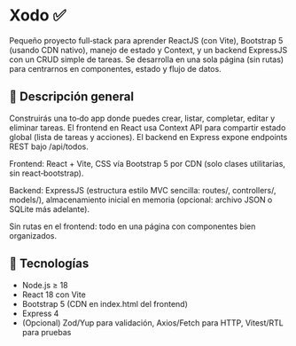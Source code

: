 # Xodo ✅

Pequeño proyecto full‑stack para aprender ReactJS (con Vite), Bootstrap 5 (usando CDN nativo), manejo de estado y Context, y un backend ExpressJS con un CRUD simple de tareas. Se desarrolla en una sola página (sin rutas) para centrarnos en componentes, estado y flujo de datos.

## 🚀 Descripción general

Construirás una to‑do app donde puedes crear, listar, completar, editar y eliminar tareas. El frontend en React usa Context API para compartir estado global (lista de tareas y acciones). El backend en Express expone endpoints REST bajo /api/todos.

Frontend: React + Vite, CSS vía Bootstrap 5 por CDN (solo clases utilitarias, sin react‑bootstrap).

Backend: ExpressJS (estructura estilo MVC sencilla: routes/, controllers/, models/), almacenamiento inicial en memoria (opcional: archivo JSON o SQLite más adelante).

Sin rutas en el frontend: todo en una página con componentes bien organizados.

## 🧩 Tecnologías

- Node.js ≥ 18
- React 18 con Vite
- Bootstrap 5 (CDN en index.html del frontend)
- Express 4
- (Opcional) Zod/Yup para validación, Axios/Fetch para HTTP, Vitest/RTL para pruebas